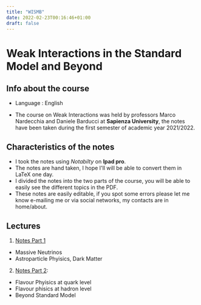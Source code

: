 ```yaml
---
title: "WISMB"
date: 2022-02-23T00:16:46+01:00
draft: false
---
```



# Weak Interactions in the Standard Model and Beyond

## Info about the course

* Language : English

* The course on Weak Interactions was held by professors Marco Nardecchia and Daniele Barducci at **Sapienza University**, the notes have been taken during the first semester of academic year 2021/2022.

## Characteristics of the notes

- I took the notes using _Notabilty_ on **Ipad pro**.
- The notes are hand taken, I hope I'll will be able to convert them in LaTeX one day.
- I divided the notes into the two parts of the course, you will be able to easily see the different topics in the PDF.
- These notes are easily editable, if you spot some errors please let me know e-mailing me or via social networks, my contacts are in home/about.


## Lectures

1. [Notes Part 1](https://drive.google.com/file/d/1Ujj7a7WZtB8M_o7aYE26-mQ6cJY27FPf/view?usp=sharing)
  - Massive Neutrinos
  - Astroparticle Phyisics, Dark Matter


2. [Notes Part 2](https://drive.google.com/file/d/1nA-EKKHNWnGmgXhX_zO9M2ou1znAIYy2/view?usp=sharing):
  - Flavour Phyisics at quark level
  - Flavour phisics at hadron level
  - Beyond Standard Model
